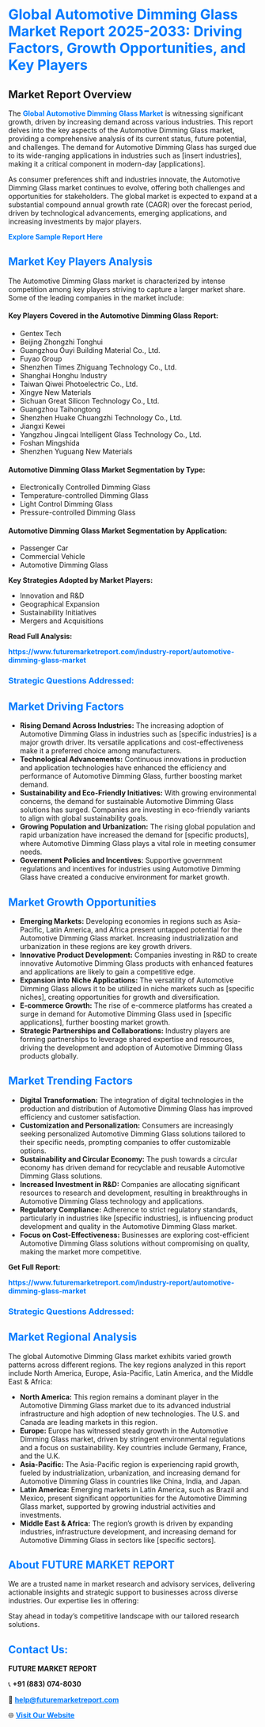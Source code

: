 <h1 style="color: #007BFF;">Global Automotive Dimming Glass Market Report 2025-2033: Driving Factors, Growth Opportunities, and Key Players</h1>

<section id="overview">
<h2>Market Report Overview</h2>
<p>The <a href="https://www.futuremarketreport.com/industry-report/automotive-dimming-glass-market" style="color: #007BFF; text-decoration: none;"><strong>Global Automotive Dimming Glass Market</strong></a> is witnessing significant growth, driven by increasing demand across various industries. This report delves into the key aspects of the Automotive Dimming Glass market, providing a comprehensive analysis of its current status, future potential, and challenges. The demand for Automotive Dimming Glass has surged due to its wide-ranging applications in industries such as [insert industries], making it a critical component in modern-day [applications].</p>
<p>As consumer preferences shift and industries innovate, the Automotive Dimming Glass market continues to evolve, offering both challenges and opportunities for stakeholders. The global market is expected to expand at a substantial compound annual growth rate (CAGR) over the forecast period, driven by technological advancements, emerging applications, and increasing investments by major players.</p>
</section>

<section id="overview">
<p><a href="https://www.futuremarketreport.com/request-sample/reportId=112515" style="color: #007BFF; text-decoration: none;"><strong>Explore Sample Report Here</strong></a></p>
</section>

<section id="key-players">
<h2 style="color: #007BFF;">Market Key Players Analysis</h2>
<p>The Automotive Dimming Glass market is characterized by intense competition among key players striving to capture a larger market share. Some of the leading companies in the market include:</p>
<h4>Key Players Covered in the Automotive Dimming Glass Report:</h4>
<ul><li>Gentex Tech</li><li>Beijing Zhongzhi Tonghui</li><li>Guangzhou Ouyi Building Material Co., Ltd.</li><li>Fuyao Group</li><li>Shenzhen Times Zhiguang Technology Co., Ltd.</li><li>Shanghai Honghu Industry</li><li>Taiwan Qiwei Photoelectric Co., Ltd.</li><li>Xingye New Materials</li><li>Sichuan Great Silicon Technology Co., Ltd.</li><li>Guangzhou Taihongtong</li><li>Shenzhen Huake Chuangzhi Technology Co., Ltd.</li><li>Jiangxi Kewei</li><li>Yangzhou Jingcai Intelligent Glass Technology Co., Ltd.</li><li>Foshan Mingshida</li><li>Shenzhen Yuguang New Materials</li></ul>
<h4>Automotive Dimming Glass Market Segmentation by Type:</h4>
<ul><li>Electronically Controlled Dimming Glass</li><li>Temperature-controlled Dimming Glass</li><li>Light Control Dimming Glass</li><li>Pressure-controlled Dimming Glass</li></ul>

<h4>Automotive Dimming Glass Market Segmentation by Application:</h4>
<ul><li>Passenger Car</li><li>Commercial Vehicle</li><li>Automotive Dimming Glass</li></ul>
<p><strong>Key Strategies Adopted by Market Players:</strong></p>
<ul>
<li>Innovation and R&D</li>
<li>Geographical Expansion</li>
<li>Sustainability Initiatives</li>
<li>Mergers and Acquisitions</li>
</ul>
</section>

<section>
<p><strong>Read Full Analysis: </strong></p><a href="https://www.futuremarketreport.com/industry-report/automotive-dimming-glass-market" style="color: #007BFF; text-decoration: none;"><strong>https://www.futuremarketreport.com/industry-report/automotive-dimming-glass-market</strong></a>
<h3 style="color: #007BFF;">Strategic Questions Addressed:</h3>
</section>

<section id="driving-factors">
<h2 style="color: #007BFF;">Market Driving Factors</h2>
<ul>
<li><strong>Rising Demand Across Industries:</strong> The increasing adoption of Automotive Dimming Glass in industries such as [specific industries] is a major growth driver. Its versatile applications and cost-effectiveness make it a preferred choice among manufacturers.</li>
<li><strong>Technological Advancements:</strong> Continuous innovations in production and application technologies have enhanced the efficiency and performance of Automotive Dimming Glass, further boosting market demand.</li>
<li><strong>Sustainability and Eco-Friendly Initiatives:</strong> With growing environmental concerns, the demand for sustainable Automotive Dimming Glass solutions has surged. Companies are investing in eco-friendly variants to align with global sustainability goals.</li>
<li><strong>Growing Population and Urbanization:</strong> The rising global population and rapid urbanization have increased the demand for [specific products], where Automotive Dimming Glass plays a vital role in meeting consumer needs.</li>
<li><strong>Government Policies and Incentives:</strong> Supportive government regulations and incentives for industries using Automotive Dimming Glass have created a conducive environment for market growth.</li>
</ul>
</section>

<section id="growth-opportunities">
<h2 style="color: #007BFF;">Market Growth Opportunities</h2>
<ul>
<li><strong>Emerging Markets:</strong> Developing economies in regions such as Asia-Pacific, Latin America, and Africa present untapped potential for the Automotive Dimming Glass market. Increasing industrialization and urbanization in these regions are key growth drivers.</li>
<li><strong>Innovative Product Development:</strong> Companies investing in R&D to create innovative Automotive Dimming Glass products with enhanced features and applications are likely to gain a competitive edge.</li>
<li><strong>Expansion into Niche Applications:</strong> The versatility of Automotive Dimming Glass allows it to be utilized in niche markets such as [specific niches], creating opportunities for growth and diversification.</li>
<li><strong>E-commerce Growth:</strong> The rise of e-commerce platforms has created a surge in demand for Automotive Dimming Glass used in [specific applications], further boosting market growth.</li>
<li><strong>Strategic Partnerships and Collaborations:</strong> Industry players are forming partnerships to leverage shared expertise and resources, driving the development and adoption of Automotive Dimming Glass products globally.</li>
</ul>
</section>

<section id="trending-factors">
<h2 style="color: #007BFF;">Market Trending Factors</h2>
<ul>
<li><strong>Digital Transformation:</strong> The integration of digital technologies in the production and distribution of Automotive Dimming Glass has improved efficiency and customer satisfaction.</li>
<li><strong>Customization and Personalization:</strong> Consumers are increasingly seeking personalized Automotive Dimming Glass solutions tailored to their specific needs, prompting companies to offer customizable options.</li>
<li><strong>Sustainability and Circular Economy:</strong> The push towards a circular economy has driven demand for recyclable and reusable Automotive Dimming Glass solutions.</li>
<li><strong>Increased Investment in R&D:</strong> Companies are allocating significant resources to research and development, resulting in breakthroughs in Automotive Dimming Glass technology and applications.</li>
<li><strong>Regulatory Compliance:</strong> Adherence to strict regulatory standards, particularly in industries like [specific industries], is influencing product development and quality in the Automotive Dimming Glass market.</li>
<li><strong>Focus on Cost-Effectiveness:</strong> Businesses are exploring cost-efficient Automotive Dimming Glass solutions without compromising on quality, making the market more competitive.</li>
</ul>
</section>

<section>
<p><strong>Get Full Report: </strong></p><a href="https://www.futuremarketreport.com/industry-report/automotive-dimming-glass-market" style="color: #007BFF; text-decoration: none;"><strong>https://www.futuremarketreport.com/industry-report/automotive-dimming-glass-market</strong></a>
<h3 style="color: #007BFF;">Strategic Questions Addressed:</h3>
</section>


<section id="regional-analysis">
<h2 style="color: #007BFF;">Market Regional Analysis</h2>
<p>The global Automotive Dimming Glass market exhibits varied growth patterns across different regions. The key regions analyzed in this report include North America, Europe, Asia-Pacific, Latin America, and the Middle East & Africa:</p>
<ul>
<li><strong>North America:</strong> This region remains a dominant player in the Automotive Dimming Glass market due to its advanced industrial infrastructure and high adoption of new technologies. The U.S. and Canada are leading markets in this region.</li>
<li><strong>Europe:</strong> Europe has witnessed steady growth in the Automotive Dimming Glass market, driven by stringent environmental regulations and a focus on sustainability. Key countries include Germany, France, and the U.K.</li>
<li><strong>Asia-Pacific:</strong> The Asia-Pacific region is experiencing rapid growth, fueled by industrialization, urbanization, and increasing demand for Automotive Dimming Glass in countries like China, India, and Japan.</li>
<li><strong>Latin America:</strong> Emerging markets in Latin America, such as Brazil and Mexico, present significant opportunities for the Automotive Dimming Glass market, supported by growing industrial activities and investments.</li>
<li><strong>Middle East & Africa:</strong> The region’s growth is driven by expanding industries, infrastructure development, and increasing demand for Automotive Dimming Glass in sectors like [specific sectors].</li>
</ul>
</section>

<footer>
<h2 style="color: #007BFF;">About FUTURE MARKET REPORT</h2>
<p>We are a trusted name in market research and advisory services, delivering actionable insights and strategic support to businesses across diverse industries. Our expertise lies in offering:</p>

<p>Stay ahead in today’s competitive landscape with our tailored research solutions.</p>

<h2 style="color: #007BFF;">Contact Us:</h2>
<p><strong>FUTURE MARKET REPORT</strong></p>
<p>📞 <strong>+91 (883) 074-8030</strong></p>
<p>📧 <strong><a href="mailto:help@futuremarketreport.com" style="color: #007BFF;">help@futuremarketreport.com</a></strong></p>
<p>🌐 <strong><a href="https://www.futuremarketreport.com/" style="color: #007BFF;">Visit Our Website</a></strong></p>
</footer>